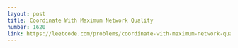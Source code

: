 ```yaml
---
layout: post
title: Coordinate With Maximum Network Quality
number: 1620
link: https://leetcode.com/problems/coordinate-with-maximum-network-quality
---
```

